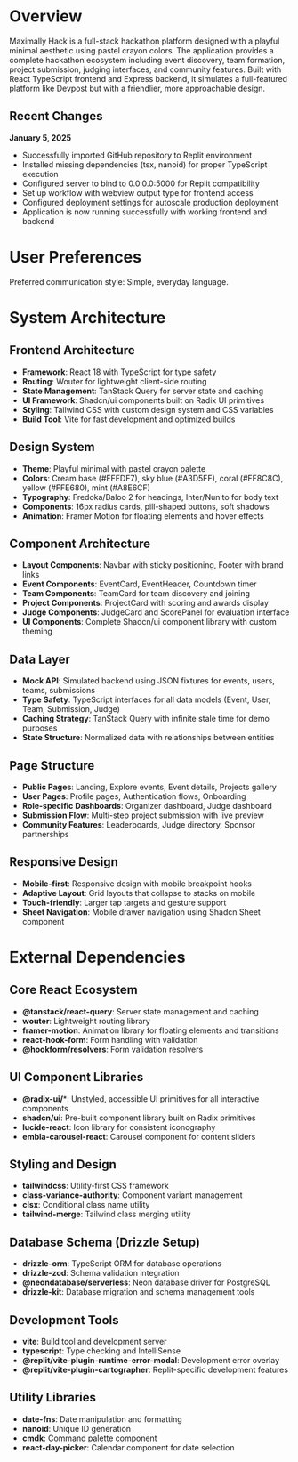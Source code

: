 # Overview

Maximally Hack is a full-stack hackathon platform designed with a playful minimal aesthetic using pastel crayon colors. The application provides a complete hackathon ecosystem including event discovery, team formation, project submission, judging interfaces, and community features. Built with React TypeScript frontend and Express backend, it simulates a full-featured platform like Devpost but with a friendlier, more approachable design.

## Recent Changes

**January 5, 2025**
- Successfully imported GitHub repository to Replit environment
- Installed missing dependencies (tsx, nanoid) for proper TypeScript execution
- Configured server to bind to 0.0.0.0:5000 for Replit compatibility
- Set up workflow with webview output type for frontend access
- Configured deployment settings for autoscale production deployment
- Application is now running successfully with working frontend and backend

# User Preferences

Preferred communication style: Simple, everyday language.

# System Architecture

## Frontend Architecture
- **Framework**: React 18 with TypeScript for type safety
- **Routing**: Wouter for lightweight client-side routing
- **State Management**: TanStack Query for server state and caching
- **UI Framework**: Shadcn/ui components built on Radix UI primitives
- **Styling**: Tailwind CSS with custom design system and CSS variables
- **Build Tool**: Vite for fast development and optimized builds

## Design System
- **Theme**: Playful minimal with pastel crayon palette
- **Colors**: Cream base (#FFFDF7), sky blue (#A3D5FF), coral (#FF8C8C), yellow (#FFE680), mint (#A8E6CF)
- **Typography**: Fredoka/Baloo 2 for headings, Inter/Nunito for body text
- **Components**: 16px radius cards, pill-shaped buttons, soft shadows
- **Animation**: Framer Motion for floating elements and hover effects

## Component Architecture
- **Layout Components**: Navbar with sticky positioning, Footer with brand links
- **Event Components**: EventCard, EventHeader, Countdown timer
- **Team Components**: TeamCard for team discovery and joining
- **Project Components**: ProjectCard with scoring and awards display
- **Judge Components**: JudgeCard and ScorePanel for evaluation interface
- **UI Components**: Complete Shadcn/ui component library with custom theming

## Data Layer
- **Mock API**: Simulated backend using JSON fixtures for events, users, teams, submissions
- **Type Safety**: TypeScript interfaces for all data models (Event, User, Team, Submission, Judge)
- **Caching Strategy**: TanStack Query with infinite stale time for demo purposes
- **State Structure**: Normalized data with relationships between entities

## Page Structure
- **Public Pages**: Landing, Explore events, Event details, Projects gallery
- **User Pages**: Profile pages, Authentication flows, Onboarding
- **Role-specific Dashboards**: Organizer dashboard, Judge dashboard
- **Submission Flow**: Multi-step project submission with live preview
- **Community Features**: Leaderboards, Judge directory, Sponsor partnerships

## Responsive Design
- **Mobile-first**: Responsive design with mobile breakpoint hooks
- **Adaptive Layout**: Grid layouts that collapse to stacks on mobile
- **Touch-friendly**: Larger tap targets and gesture support
- **Sheet Navigation**: Mobile drawer navigation using Shadcn Sheet component

# External Dependencies

## Core React Ecosystem
- **@tanstack/react-query**: Server state management and caching
- **wouter**: Lightweight routing library
- **framer-motion**: Animation library for floating elements and transitions
- **react-hook-form**: Form handling with validation
- **@hookform/resolvers**: Form validation resolvers

## UI Component Libraries
- **@radix-ui/***: Unstyled, accessible UI primitives for all interactive components
- **shadcn/ui**: Pre-built component library built on Radix primitives
- **lucide-react**: Icon library for consistent iconography
- **embla-carousel-react**: Carousel component for content sliders

## Styling and Design
- **tailwindcss**: Utility-first CSS framework
- **class-variance-authority**: Component variant management
- **clsx**: Conditional class name utility
- **tailwind-merge**: Tailwind class merging utility

## Database Schema (Drizzle Setup)
- **drizzle-orm**: TypeScript ORM for database operations
- **drizzle-zod**: Schema validation integration
- **@neondatabase/serverless**: Neon database driver for PostgreSQL
- **drizzle-kit**: Database migration and schema management tools

## Development Tools
- **vite**: Build tool and development server
- **typescript**: Type checking and IntelliSense
- **@replit/vite-plugin-runtime-error-modal**: Development error overlay
- **@replit/vite-plugin-cartographer**: Replit-specific development features

## Utility Libraries
- **date-fns**: Date manipulation and formatting
- **nanoid**: Unique ID generation
- **cmdk**: Command palette component
- **react-day-picker**: Calendar component for date selection